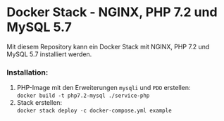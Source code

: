 # Docker Stack - NGINX, PHP 7.2 und MySQL 5.7

Mit diesem Repository kann ein Docker Stack mit NGINX, PHP 7.2 und MySQL 5.7 installiert werden.

### Installation:

1. PHP-Image mit den Erweiterungen `mysqli` und `PDO` erstellen:  
   `docker build -t php7.2-mysql ./service-php`
2. Stack erstellen:  
   `docker stack deploy -c docker-compose.yml example`
